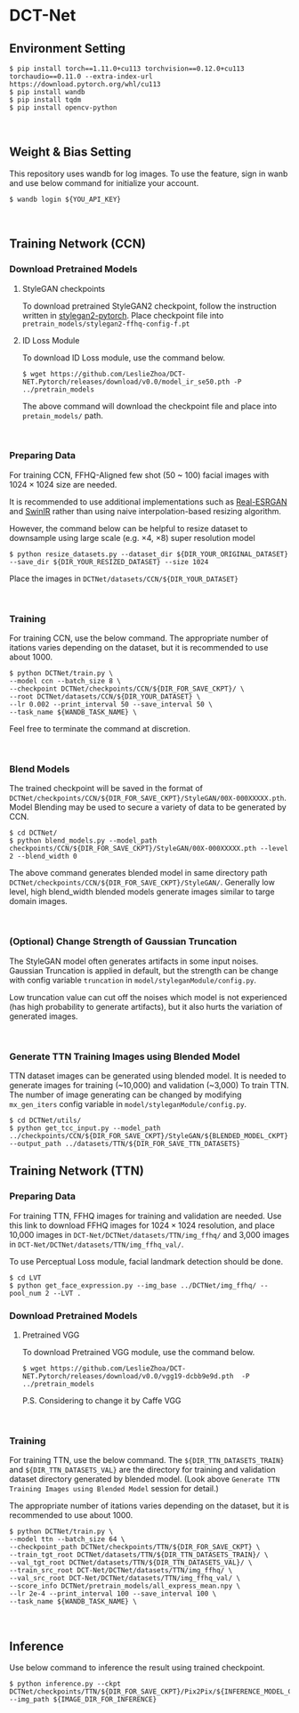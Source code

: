 # DCT-Net

## Environment Setting

```shell
$ pip install torch==1.11.0+cu113 torchvision==0.12.0+cu113 torchaudio==0.11.0 --extra-index-url https://download.pytorch.org/whl/cu113
$ pip install wandb
$ pip install tqdm
$ pip install opencv-python
```

<br/>

## Weight & Bias Setting

This repository uses wandb for log images. To use the feature, sign in wanb and use below command for initialize your account.

```shell
$ wandb login ${YOU_API_KEY}
```

<br/>

## Training Network (CCN)

### Download Pretrained Models

1. StyleGAN checkpoints

    To download pretrained StyleGAN2 checkpoint, follow the instruction written in [stylegan2-pytorch](https://github.com/rosinality/stylegan2-pytorch#convert-weight-from-official-checkpoints). Place  checkpoint file into `pretrain_models/stylegan2-ffhq-config-f.pt`

2. ID Loss Module

    To download ID Loss module, use the command below. 

    ```shell
    $ wget https://github.com/LeslieZhoa/DCT-NET.Pytorch/releases/download/v0.0/model_ir_se50.pth -P ../pretrain_models
    ```

    The above command will download the checkpoint file and place into `pretain_models/` path.

<br/>

### Preparing Data

For training CCN, FFHQ-Aligned few shot (50 ~ 100) facial images with $1024 \times 1024$ size are needed. 

It is recommended to use additional implementations such as [Real-ESRGAN](https://github.com/xinntao/Real-ESRGAN) and [SwinIR](https://github.com/JingyunLiang/SwinIR) rather than using naive interpolation-based resizing algorithm. 

However, the command below can be helpful to resize dataset to downsample using large scale (e.g. $\times 4$, $\times 8$) super resolution model 

```shell
$ python resize_datasets.py --dataset_dir ${DIR_YOUR_ORIGINAL_DATASET} --save_dir ${DIR_YOUR_RESIZED_DATASET} --size 1024
```

Place the images in `DCTNet/datasets/CCN/${DIR_YOUR_DATASET}`

<br/>

### Training

For training CCN, use the below command. The appropriate number of itations varies depending on the dataset, but it is recommended to use about 1000.

```shell
$ python DCTNet/train.py \
--model ccn --batch_size 8 \
--checkpoint DCTNet/checkpoints/CCN/${DIR_FOR_SAVE_CKPT}/ \
--root DCTNet/datasets/CCN/${DIR_YOUR_DATASET} \
--lr 0.002 --print_interval 50 --save_interval 50 \
--task_name ${WANDB_TASK_NAME} \
```

Feel free to terminate the command at discretion.

<br/>

### Blend Models

The trained checkpoint will be saved in the format of `DCTNet/checkpoints/CCN/${DIR_FOR_SAVE_CKPT}/StyleGAN/00X-000XXXXX.pth`. Model Blending may be used to secure a variety of data to be generated by CCN. 

```
$ cd DCTNet/
$ python blend_models.py --model_path checkpoints/CCN/${DIR_FOR_SAVE_CKPT}/StyleGAN/00X-000XXXXX.pth --level 2 --blend_width 0
```

The above command generates blended model in same directory path `DCTNet/checkpoints/CCN/${DIR_FOR_SAVE_CKPT}/StyleGAN/`. Generally low level, high blend_width blended models generate images similar to targe domain images.

<br/>

### (Optional) Change Strength of Gaussian Truncation

The StyleGAN model often generates artifacts in some input noises. Gaussian Truncation is applied in default, but the strength can be change with config variable `truncation` in `model/styleganModule/config.py`.

Low truncation value can cut off the noises which model is not experienced (has high probability to generate artifacts), but it also hurts the variation of generated images.

<br/>

### Generate TTN Training Images using Blended Model

TTN dataset images can be generated using blended model. It is needed to generate images for training (~10,000) and validation (~3,000) To train TTN. The number of image generating can be changed by modifying `mx_gen_iters` config variable in `model/styleganModule/config.py`.

```shell
$ cd DCTNet/utils/
$ python get_tcc_input.py --model_path ../checkpoints/CCN/${DIR_FOR_SAVE_CKPT}/StyleGAN/${BLENDED_MODEL_CKPT} --output_path ../datasets/TTN/${DIR_FOR_SAVE_TTN_DATASETS}
```


## Training Network (TTN)

### Preparing Data

For training TTN, FFHQ images for training and validation are needed. Use this link to download FFHQ images for $1024 \times 1024$ resolution, and place 10,000 images in `DCT-Net/DCTNet/datasets/TTN/img_ffhq/` and 3,000 images in `DCT-Net/DCTNet/datasets/TTN/img_ffhq_val/`.

To use Perceptual Loss module, facial landmark detection should be done. 

```shell
$ cd LVT
$ python get_face_expression.py --img_base ../DCTNet/img_ffhq/ --pool_num 2 --LVT .
```

### Download Pretrained Models

1. Pretrained VGG

    To download Pretrained VGG module, use the command below. 

    ```shell
    $ wget https://github.com/LeslieZhoa/DCT-NET.Pytorch/releases/download/v0.0/vgg19-dcbb9e9d.pth  -P ../pretrain_models
    ```

    P.S. Considering to change it by Caffe VGG

<br/>

### Training

For training TTN, use the below command. The `${DIR_TTN_DATASETS_TRAIN}` and `${DIR_TTN_DATASETS_VAL}` are the directory for training and validation dataset directory generated by blended model. (Look above `Generate TTN Training Images using Blended Model` session for detail.)

The appropriate number of itations varies depending on the dataset, but it is recommended to use about 1000.

```shell
$ python DCTNet/train.py \
--model ttn --batch_size 64 \
--checkpoint_path DCTNet/checkpoints/TTN/${DIR_FOR_SAVE_CKPT} \
--train_tgt_root DCTNet/datasets/TTN/${DIR_TTN_DATASETS_TRAIN}/ \
--val_tgt_root DCTNet/datasets/TTN/${DIR_TTN_DATASETS_VAL}/ \
--train_src_root DCT-Net/DCTNet/datasets/TTN/img_ffhq/ \
--val_src_root DCT-Net/DCTNet/datasets/TTN/img_ffhq_val/ \
--score_info DCTNet/pretrain_models/all_express_mean.npy \
--lr 2e-4 --print_interval 100 --save_interval 100 \ 
--task_name ${WANDB_TASK_NAME} \
```

<br/>

## Inference

Use below command to inference the result using trained checkpoint.

```shell
$ python inference.py --ckpt DCTNet/checkpoints/TTN/${DIR_FOR_SAVE_CKPT}/Pix2Pix/${INFERENCE_MODEL_CKPT} --img_path ${IMAGE_DIR_FOR_INFERENCE}
```